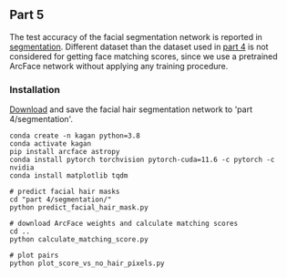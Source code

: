 ## Part 5
The test accuracy of the facial segmentation network is reported in [segmentation](./part%204/segmentation/). Different dataset than the dataset used in [part 4](./part%204/) is not considered for getting face matching scores, since we use a pretrained ArcFace network without applying any training procedure.

### Installation
[Download](https://drive.google.com/file/d/1KSa9_g_cL047Z0B2hEn8cRPsDP7sjPXC/view?usp=share_link) and save the facial hair segmentation network to 'part 4/segmentation'.
```
conda create -n kagan python=3.8
conda activate kagan
pip install arcface astropy
conda install pytorch torchvision pytorch-cuda=11.6 -c pytorch -c nvidia
conda install matplotlib tqdm

# predict facial hair masks
cd "part 4/segmentation/"
python predict_facial_hair_mask.py

# download ArcFace weights and calculate matching scores
cd ..
python calculate_matching_score.py

# plot pairs
python plot_score_vs_no_hair_pixels.py
```
